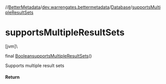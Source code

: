 //[BetterMetadata](../../../index.md)/[dev.warrengates.bettermetadata](../index.md)/[Database](index.md)/[supportsMultipleResultSets](supports-multiple-result-sets.md)

# supportsMultipleResultSets

[jvm]\

final [Boolean](https://docs.oracle.com/javase/8/docs/api/java/lang/Boolean.html)[supportsMultipleResultSets](supports-multiple-result-sets.md)()

Supports multiple result sets

#### Return
